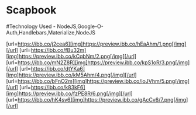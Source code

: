 # Scapbook
#Technology Used - NodeJS,Google-O-Auth,Handlebars,Materialize,NodeJS

[url=https://ibb.co/j2cea6][img]https://preview.ibb.co/hEaAhm/1.png[/img][/url]
[url=https://ibb.co/fBu32m][img]https://preview.ibb.co/kCqbNm/2.png[/img][/url]
[url=https://ibb.co/mN2Z8R][img]https://preview.ibb.co/kpS1oR/3.png[/img][/url]
[url=https://ibb.co/dtYKa6][img]https://preview.ibb.co/kM5Ahm/4.png[/img][/url]
[url=https://ibb.co/bFnO2m][img]https://preview.ibb.co/ioJVhm/5.png[/img][/url]
[url=https://ibb.co/k83kF6][img]https://preview.ibb.co/fzPE8R/6.png[/img][/url]
[url=https://ibb.co/hK4sv6][img]https://preview.ibb.co/gAcCv6/7.png[/img][/url]


